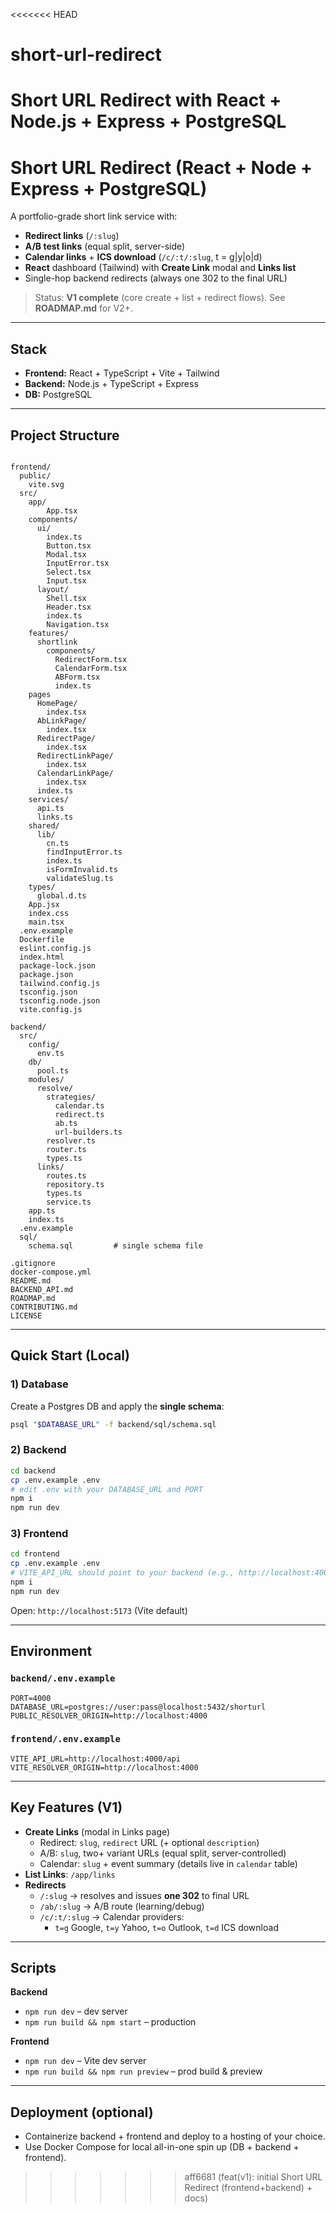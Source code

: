 <<<<<<< HEAD
# short-url-redirect
Short URL Redirect with React + Node.js + Express + PostgreSQL
=======
# Short URL Redirect (React + Node + Express + PostgreSQL)

A portfolio-grade short link service with:
- **Redirect links** (`/:slug`)
- **A/B test links** (equal split, server-side)
- **Calendar links** + **ICS download** (`/c/:t/:slug`, t = g|y|o|d)
- **React** dashboard (Tailwind) with **Create Link** modal and **Links list**
- Single-hop backend redirects (always one 302 to the final URL)

> Status: **V1 complete** (core create + list + redirect flows). See **ROADMAP.md** for V2+.

---

## Stack
- **Frontend:** React + TypeScript + Vite + Tailwind
- **Backend:** Node.js + TypeScript + Express
- **DB:** PostgreSQL

---

## Project Structure
```

frontend/
  public/
    vite.svg
  src/
    app/
        App.tsx
    components/
      ui/
        index.ts
        Button.tsx
        Modal.tsx
        InputError.tsx
        Select.tsx
        Input.tsx
      layout/
        Shell.tsx
        Header.tsx
        index.ts
        Navigation.tsx
    features/
      shortlink
        components/
          RedirectForm.tsx
          CalendarForm.tsx
          ABForm.tsx
          index.ts
    pages
      HomePage/
        index.tsx
      AbLinkPage/
        index.tsx
      RedirectPage/
        index.tsx
      RedirectLinkPage/
        index.tsx
      CalendarLinkPage/
        index.tsx
      index.ts
    services/
      api.ts
      links.ts
    shared/
      lib/
        cn.ts
        findInputError.ts
        index.ts
        isFormInvalid.ts
        validateSlug.ts
    types/
      global.d.ts
    App.jsx
    index.css
    main.tsx
  .env.example
  Dockerfile
  eslint.config.js
  index.html
  package-lock.json
  package.json
  tailwind.config.js
  tsconfig.json
  tsconfig.node.json
  vite.config.js

backend/
  src/
    config/
      env.ts
    db/
      pool.ts
    modules/
      resolve/
        strategies/
          calendar.ts
          redirect.ts
          ab.ts
          url-builders.ts
        resolver.ts
        router.ts
        types.ts
      links/
        routes.ts
        repository.ts
        types.ts
        service.ts
    app.ts
    index.ts
  .env.example
  sql/
    schema.sql         # single schema file

.gitignore
docker-compose.yml
README.md
BACKEND_API.md
ROADMAP.md
CONTRIBUTING.md
LICENSE
```

---

## Quick Start (Local)

### 1) Database
Create a Postgres DB and apply the **single schema**:

```bash
psql "$DATABASE_URL" -f backend/sql/schema.sql
```

### 2) Backend
```bash
cd backend
cp .env.example .env
# edit .env with your DATABASE_URL and PORT
npm i
npm run dev
```

### 3) Frontend
```bash
cd frontend
cp .env.example .env
# VITE_API_URL should point to your backend (e.g., http://localhost:4000/api)
npm i
npm run dev
```

Open: `http://localhost:5173` (Vite default)

---

## Environment

### `backend/.env.example`
```
PORT=4000
DATABASE_URL=postgres://user:pass@localhost:5432/shorturl
PUBLIC_RESOLVER_ORIGIN=http://localhost:4000
```

### `frontend/.env.example`
```
VITE_API_URL=http://localhost:4000/api
VITE_RESOLVER_ORIGIN=http://localhost:4000
```

---

## Key Features (V1)

- **Create Links** (modal in Links page)
  - Redirect: `slug`, `redirect` URL (+ optional `description`)
  - A/B: `slug`, two+ variant URLs (equal split, server-controlled)
  - Calendar: `slug` + event summary (details live in `calendar` table)
- **List Links**: `/app/links`
- **Redirects**
  - `/:slug` → resolves and issues **one 302** to final URL
  - `/ab/:slug` → A/B route (learning/debug)
  - `/c/:t/:slug` → Calendar providers:
    - `t=g` Google, `t=y` Yahoo, `t=o` Outlook, `t=d` ICS download

---

## Scripts

**Backend**
- `npm run dev` – dev server
- `npm run build && npm start` – production

**Frontend**
- `npm run dev` – Vite dev server
- `npm run build && npm run preview` – prod build & preview

---

## Deployment (optional)

- Containerize backend + frontend and deploy to a hosting of your choice.
- Use Docker Compose for local all-in-one spin up (DB + backend + frontend).
>>>>>>> aff6681 (feat(v1): initial Short URL Redirect (frontend+backend) + docs)

